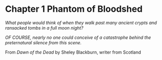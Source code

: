 # Chapter 1 Phantom of Bloodshed

*What people would think of when they walk past many ancient crypts and ransacked tombs in a full moon night?*

*OF COURSE, nearly no one could conceive of a catastrophe behind the preternatural silence from this scene.*
	
From *Dawn of the Dead* by Sheley Blackburn, writer from Scotland
